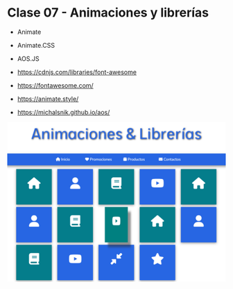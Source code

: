 # Clase 07 - Animaciones y librerías
- Animate
- Animate.CSS
- AOS.JS


- https://cdnjs.com/libraries/font-awesome
- https://fontawesome.com/
- https://animate.style/
- https://michalsnik.github.io/aos/

![Captura de pantalla](images/clase_07.png)
